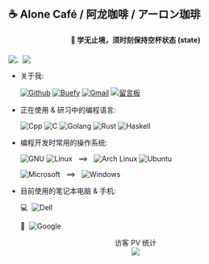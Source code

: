 ## ☕ Alone Café / 阿龙咖啡 / アーロン珈琲
<h4 align="center">
📖 学无止境，须时刻保持空杯状态 (state)
</h4>

<p>
<a href="#">
  <img align="center" src="https://github-readme-stats.vercel.app/api?username=AloneCafe&show_icons=true&count_private=true&include_all_commits=true&locale=cn" />
</a>
<a>&nbsp;</a>
<a href="#">
  <img align="center" src="https://github-readme-stats.vercel.app/api/top-langs/?username=AloneCafe&hide=HTML,M4,Makefile,CSS,Javascript,CMake,XSLT&locale=cn" />
</a>
  
</p>

<!--
![My GitHub stats](https://github-readme-stats.vercel.app/api?username=AloneCafe&show_icons=true&count_private=true&include_all_commits=true&locale=cn)
![Top Langs](https://github-readme-stats.vercel.app/api/top-langs/?username=AloneCafe&hide=HTML,M4&locale=cn)
-->
* 关于我:
  
  [![Github](https://img.shields.io/badge/-Github%20主页-181717?style=flat-square&logo=Github&labelColor=181717)](https://github.com/AloneCafe/)
  [![Buefy](https://img.shields.io/badge/-个人博客-7957D5?style=flat-square&logo=Buefy&labelColor=7957D5&logoColor=fff)](https://alone.cafe/)
  [![Gmail](https://img.shields.io/badge/-电子邮箱-EA4335?style=flat-square&logo=Gmail&labelColor=EA4335&logoColor=fff)](mailto:alone.cafe@outlook.com)
  [![留言板](https://img.shields.io/badge/-留言板-1A73E8?style=flat-square&logo=Google%20Messages&labelColor=1A73E8&logoColor=fff)](https://gist.github.com/AloneCafe/5c8314b5b8de75a81b22b2619eefd426)
* 正在使用 & 研习中的编程语言: 

  ![Cpp](https://img.shields.io/badge/-C%2B%2B-00599C?style=flat-square&logo=C%2B%2B&labelColor=00599C)
  ![C](https://img.shields.io/badge/-C-A8B9CC?style=flat-square&logo=C&labelColor=A8B9CC&logoColor=fff)
  ![Golang](https://img.shields.io/badge/-Golang-00ADD8?style=flat-square&logo=Go&labelColor=00ADD8&logoColor=fff)
  ![Rust](https://img.shields.io/badge/-Rust-2C2D72?style=flat-square&logo=Rust&labelColor=2C2D72)
  ![Haskell](https://img.shields.io/badge/-Haskell-5D4F85?style=flat-square&logo=Haskell&labelColor=5D4F85)

* 编程开发时常用的操作系统:

  ![GNU](https://img.shields.io/badge/-GNU-A42E2B?style=plastic&logo=GNU&labelColor=A42E2B)
  ![Linux](https://img.shields.io/badge/-Linux-FCC624?style=plastic&logo=Linux&labelColor=FCC624&logoColor=fff)
  <a>&nbsp;&nbsp;</a>⟹<a>&nbsp;&nbsp;</a>
  ![Arch Linux](https://img.shields.io/badge/-Arch%20Linux-1793D1?style=plastic&logo=Arch%20Linux&labelColor=1793D1&logoColor=fff)
  ![Ubuntu](https://img.shields.io/badge/-Ubuntu-E95420?style=plastic&logo=Ubuntu&labelColor=E95420&logoColor=fff)
  
  ![Microsoft](https://img.shields.io/badge/-Microsoft-5E5E5E?style=plastic&logo=Microsoft&labelColor=5E5E5E)
  <a>&nbsp;&nbsp;</a>⟹<a>&nbsp;&nbsp;</a>
  ![Windows](https://img.shields.io/badge/-Windows%2010-0078D6?style=plastic&logo=Windows&labelColor=0078D6)

* 目前使用的笔记本电脑 & 手机:

  💻<a>&nbsp;&nbsp;</a>![Dell](https://img.shields.io/badge/-Dell%20Precision%20M6800-007DB8?style=plastic&logo=Dell&labelColor=007DB8)
  
  📱<a>&nbsp;&nbsp;</a>![Google](https://img.shields.io/badge/-Google%20Pixel%202%20XL-4285F4?style=plastic&logo=Google&labelColor=4285F4&logoColor=fff)


<p align="center"> 
  访客 PV 统计<br>
  <img src="https://profile-counter.glitch.me/AloneCafe/count.svg" />
</p>
  

<!--
**AloneCafe/AloneCafe** is a ✨ _special_ ✨ repository because its `README.md` (this file) appears on your GitHub profile.

Here are some ideas to get you started:

- 🔭 I’m currently working on ...
- 🌱 I’m currently learning ...
- 👯 I’m looking to collaborate on ...
- 🤔 I’m looking for help with ...
- 💬 Ask me about ...
- 📫 How to reach me: ...
- 😄 Pronouns: ...
- ⚡ Fun fact: ...
-->
